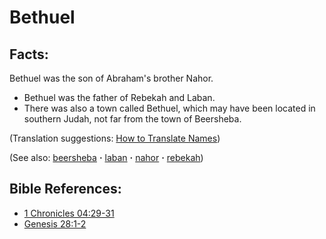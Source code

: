# Bethuel #

## Facts: ##

Bethuel was the son of Abraham's brother Nahor.

* Bethuel was the father of Rebekah and Laban.
* There was also a town called Bethuel, which may have been located in southern Judah, not far from the town of Beersheba.

(Translation suggestions: [How to Translate Names](https://git.door43.org/Door43/en-ta-translate-vol1/src/master/content/translate_names.md))

(See also: [beersheba](../other/beersheba.md) **·** [laban](../other/laban.md) **·** [nahor](../other/nahor.md) **·** [rebekah](../other/rebekah.md))

## Bible References: ##

* [1 Chronicles 04:29-31](https://door43.org/en/bible/notes/1ch/04/29)
* [Genesis 28:1-2](https://door43.org/en/bible/notes/gen/28/01)

